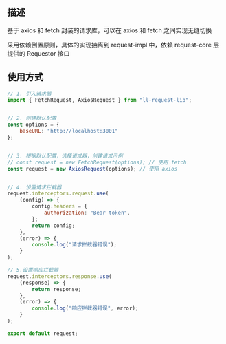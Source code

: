 ##  描述
基于 axios 和 fetch 封装的请求库，可以在 axios 和 fetch 之间实现无缝切换

采用依赖倒置原则，具体的实现抽离到 request-impl 中，依赖 request-core 层提供的 Requestor 接口

##	使用方式

```js
// 1. 引入请求器
import { FetchRequest, AxiosRequest } from "ll-request-lib";


// 2. 创建默认配置
const options = {
	baseURL: "http://localhost:3001"
};


// 3. 根据默认配置，选择请求器，创建请求示例
// const request = new FetchRequest(options); // 使用 fetch
const request = new AxiosRequest(options); // 使用 axios


// 4. 设置请求拦截器
request.interceptors.request.use(
	(config) => {
		config.headers = {
			authorization: "Bear token",
		};
		return config;
	},
	(error) => {
		console.log("请求拦截器错误");
	}
);

// 5.设置响应拦截器
request.interceptors.response.use(
	(response) => {
		return response;
	},
	(error) => {
		console.log("响应拦截器错误", error);
	}
);

export default request;

```

